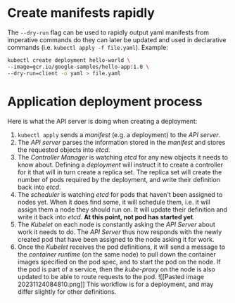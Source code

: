 # Create manifests rapidly
The `--dry-run` flag can be used to rapidly output yaml manifests from imperative commands do they can later be updated and used in declarative commands (i.e. `kubectl apply -f file.yaml`). Example:
```sh
kubectl create deployment hello-world \
--image=gcr.io/google-samples/hello-app:1.0 \
--dry-run=client -o yaml > file.yaml
```

# Application deployment process
Here is what the API server is doing when creating a deployment:
1. `kubectl apply` sends a *manifest* (e.g. a deployment) to the *API server*.
2. The *API server* parses the information stored in the *manifest* and stores the requested objects into *etcd*.
3. The *Controller Manager* is watching *etcd* for any new objects it needs to know about. Defining a *deployment* will instruct it to create a controller for it that will in turn create a replica set. The replica set will create the number of pods required by the deployment, and write their definition back into *etcd*.
4. The *scheduler* is watching *etcd* for pods that haven't been assigned to nodes yet. When it does find some, it will schedule them, i.e. it will assign them a node they should run on. It will update their definition and write it back into *etcd*. **At this point, not pod has started yet**.
5. The *Kubelet* on each node is constantly asking the *API Server* about work it needs to do. The *API Server* thus now responds with the newly created pod that have been assigned to the node asking it for work.
6. Once the *Kubelet* receives the pod definitions, it will send a message to the *container runtime* (on the same node) to pull down the container images specified on the pod spec, and to start the pod on the node. If the pod is part of a service, then the *kube-proxy* on the node is also updated to be able to route requests to the pod.
![[Pasted image 20231124084810.png]]
This workflow is for a deployment, and may differ slightly for other definitions.
